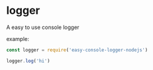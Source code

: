 # logger
A easy to use console logger

example:
```js
const logger = require('easy-console-logger-nodejs')

logger.log('hi')
```
